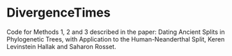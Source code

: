# DivergenceTimes
Code for Methods 1, 2 and 3 described in the paper:
Dating Ancient Splits in Phylogenetic Trees, with Application to the Human-Neanderthal Split, Keren Levinstein Hallak and Saharon Rosset.
